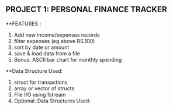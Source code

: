 ## PROJECT 1: PERSONAL FINANCE TRACKER 
 **FEATURES :
 1. Add new income/expenses records
 2. filter expenses (eg.above RS.100)
 3. sort by date or amount
 4. save & load data from a file
 5. Bonus: ASCII bar chart for monthly spending

 **Data Structure Used: 
1. struct for transactions
2. array or vector of structs
3. File I/O using fstream
4. Optional: Data Structures Used:


